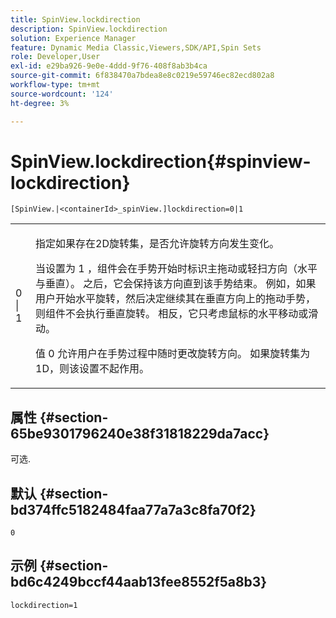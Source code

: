 ```yaml
---
title: SpinView.lockdirection
description: SpinView.lockdirection
solution: Experience Manager
feature: Dynamic Media Classic,Viewers,SDK/API,Spin Sets
role: Developer,User
exl-id: e29ba926-9e0e-4ddd-9f76-408f8ab3b4ca
source-git-commit: 6f838470a7bdea8e8c0219e59746ec82ecd802a8
workflow-type: tm+mt
source-wordcount: '124'
ht-degree: 3%

---
```


# SpinView.lockdirection{#spinview-lockdirection}

`[SpinView.|<containerId>_spinView.]lockdirection=0|1`

<table id="table_18D47E7C6A2D4D68B94225CB621D5F7C"> 
 <tbody> 
  <tr> 
   <td colname="col1"> <p> <span class="codeph"> 0 | 1 </span> </p> </td> 
   <td colname="col2"> <p> 指定如果存在2D旋转集，是否允许旋转方向发生变化。 </p> <p>当设置为 <span class="codeph"> 1 </span>，组件会在手势开始时标识主拖动或轻扫方向（水平与垂直）。 之后，它会保持该方向直到该手势结束。 例如，如果用户开始水平旋转，然后决定继续其在垂直方向上的拖动手势，则组件不会执行垂直旋转。 相反，它只考虑鼠标的水平移动或滑动。 </p> <p>值 <span class="codeph"> 0 </span> 允许用户在手势过程中随时更改旋转方向。 如果旋转集为1D，则该设置不起作用。 </p> </td> 
  </tr> 
 </tbody> 
</table>

## 属性 {#section-65be9301796240e38f31818229da7acc}

可选.

## 默认 {#section-bd374ffc5182484faa77a7a3c8fa70f2}

`0`

## 示例 {#section-bd6c4249bccf44aab13fee8552f5a8b3}

`lockdirection=1`
